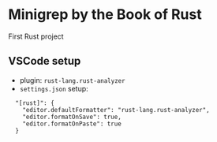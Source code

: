 # Minigrep by the Book of Rust

First Rust project

## VSCode setup

- plugin: `rust-lang.rust-analyzer`
- `settings.json` setup:

```
  "[rust]": {
    "editor.defaultFormatter": "rust-lang.rust-analyzer",
    "editor.formatOnSave": true,
    "editor.formatOnPaste": true
  }
```
